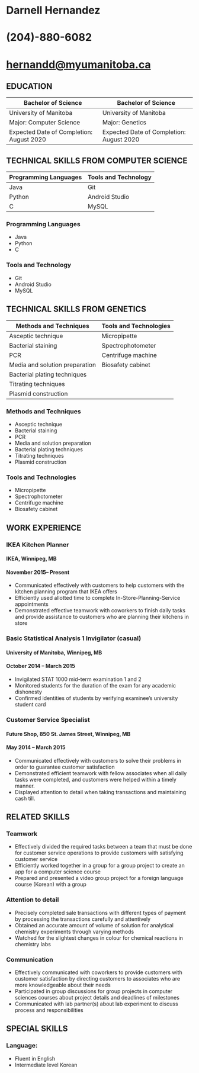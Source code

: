 # Darnell Hernandez
# (204)-880-6082
# hernandd@myumanitoba.ca

## EDUCATION
| Bachelor of Science  |  Bachelor of Science |
|---|---|
| University of Manitoba |  University of Manitoba |
| Major: Computer Science  |  Major: Genetics |
| Expected Date of Completion: August 2020 | Expected Date of Completion: August 2020|

## TECHNICAL SKILLS FROM COMPUTER SCIENCE

| Programming Languages| Tools and Technology|
|---|---|
| Java |  Git |
| Python | Android Studio|
| C| MySQL|

### Programming Languages
- Java
- Python
- C

### Tools and Technology
- Git
- Android Studio
- MySQL

## TECHNICAL SKILLS FROM GENETICS 

|Methods and Techniques | Tools and Technologies  |
|---|---|
|Asceptic technique   | Micropipette  |
|Bacterial staining   | Spectrophotometer  |
|PCR  |Centrifuge machine   |
|Media and solution preparation   | Biosafety cabinet |
|Bacterial plating techniques   |   |
|Titrating techniques  |   |
|Plasmid construction   |   |
 
### Methods and Techniques
- Asceptic technique
- Bacterial staining
- PCR
- Media and solution preparation
- Bacterial plating techniques
- Titrating techniques
- Plasmid construction
### Tools and Technologies
- Micropipette
- Spectrophotometer
- Centrifuge machine
- Biosafety cabinet

## WORK EXPERIENCE

### IKEA Kitchen Planner 						                                     
#### IKEA, Winnipeg, MB
#### November 2015– Present
- Communicated effectively with customers to help customers with the kitchen planning program that IKEA offers 
- Efficiently used allotted time to complete In-Store-Planning-Service appointments 
- Demonstrated effective teamwork with coworkers to finish daily tasks and provide assistance to customers who are planning their kitchens in store 

### Basic Statistical Analysis 1 Invigilator (casual)             		           
#### University of Manitoba, Winnipeg, MB
#### October 2014 – March 2015
- Invigilated STAT 1000 mid-term examination 1 and 2
- Monitored students for the duration of the exam for any academic dishonesty
- Confirmed identities of students by verifying examinee’s university student card 

### Customer Service Specialist                                                       
#### Future Shop, 850 St. James Street, Winnipeg, MB
#### May 2014 – March 2015
- Communicated effectively with customers to solve their problems in order to guarantee customer satisfaction
- Demonstrated efficient teamwork with fellow associates when all daily tasks were completed, and customers were helped within a timely manner. 
- Displayed attention to detail when taking transactions and maintaining cash till. 

## RELATED SKILLS

### Teamwork 
- Effectively divided the required tasks between a team that must be done for customer service operations to provide customers with satisfying customer service 
- Efficiently worked together in a group for a group project to create an app for a computer science course
- Prepared and presented a video group project for a foreign language course (Korean) with a group

### Attention to detail
- Precisely completed sale transactions with different types of payment by processing the transactions carefully and attentively 
- Obtained an accurate amount of volume of solution for analytical chemistry experiments through varying methods
- Watched for the slightest changes in colour for chemical reactions in chemistry labs

### Communication 
- Effectively communicated with coworkers to provide customers with customer satisfaction by directing customers to associates who are more knowledgeable about their needs  
- Participated in group discussions for group projects in computer sciences courses about project details and deadlines of milestones 
- Communicated with lab partner(s) about lab experiment to discuss process and responsibilities 

## SPECIAL SKILLS

### Language:
- Fluent in English
- Intermediate level Korean
